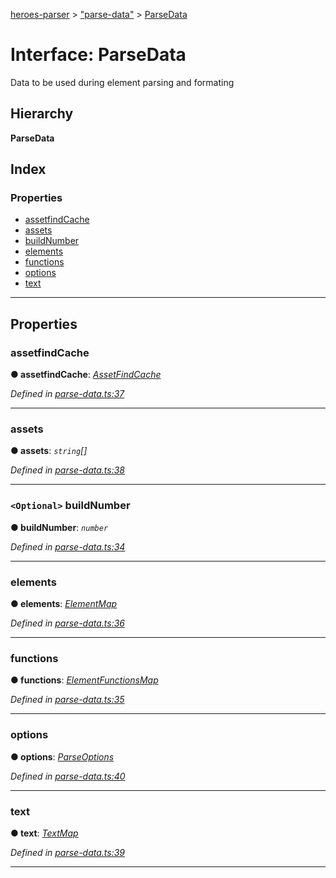 [heroes-parser](../README.md) > ["parse-data"](../modules/_parse_data_.md) > [ParseData](../interfaces/_parse_data_.parsedata.md)

# Interface: ParseData

Data to be used during element parsing and formating

## Hierarchy

**ParseData**

## Index

### Properties

* [assetfindCache](_parse_data_.parsedata.md#assetfindcache)
* [assets](_parse_data_.parsedata.md#assets)
* [buildNumber](_parse_data_.parsedata.md#buildnumber)
* [elements](_parse_data_.parsedata.md#elements)
* [functions](_parse_data_.parsedata.md#functions)
* [options](_parse_data_.parsedata.md#options)
* [text](_parse_data_.parsedata.md#text)

---

## Properties

<a id="assetfindcache"></a>

###  assetfindCache

**● assetfindCache**: *[AssetFindCache](../modules/_parsers_asset_parsers_.md#assetfindcache)*

*Defined in [parse-data.ts:37](https://github.com/joeistas/heroes-parser/blob/3b278f6/src/parse-data.ts#L37)*

___
<a id="assets"></a>

###  assets

**● assets**: *`string`[]*

*Defined in [parse-data.ts:38](https://github.com/joeistas/heroes-parser/blob/3b278f6/src/parse-data.ts#L38)*

___
<a id="buildnumber"></a>

### `<Optional>` buildNumber

**● buildNumber**: *`number`*

*Defined in [parse-data.ts:34](https://github.com/joeistas/heroes-parser/blob/3b278f6/src/parse-data.ts#L34)*

___
<a id="elements"></a>

###  elements

**● elements**: *[ElementMap](../modules/_element_map_.md#elementmap)*

*Defined in [parse-data.ts:36](https://github.com/joeistas/heroes-parser/blob/3b278f6/src/parse-data.ts#L36)*

___
<a id="functions"></a>

###  functions

**● functions**: *[ElementFunctionsMap](../modules/_element_.md#elementfunctionsmap)*

*Defined in [parse-data.ts:35](https://github.com/joeistas/heroes-parser/blob/3b278f6/src/parse-data.ts#L35)*

___
<a id="options"></a>

###  options

**● options**: *[ParseOptions](_parse_options_.parseoptions.md)*

*Defined in [parse-data.ts:40](https://github.com/joeistas/heroes-parser/blob/3b278f6/src/parse-data.ts#L40)*

___
<a id="text"></a>

###  text

**● text**: *[TextMap](../modules/_text_.md#textmap)*

*Defined in [parse-data.ts:39](https://github.com/joeistas/heroes-parser/blob/3b278f6/src/parse-data.ts#L39)*

___

